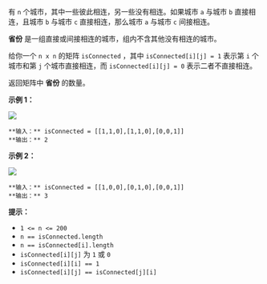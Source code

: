 有 `n` 个城市，其中一些彼此相连，另一些没有相连。如果城市 `a` 与城市 `b` 直接相连，且城市 `b` 与城市 `c` 直接相连，那么城市 `a`
与城市 `c` 间接相连。

**省份** 是一组直接或间接相连的城市，组内不含其他没有相连的城市。

给你一个 `n x n` 的矩阵 `isConnected` ，其中 `isConnected[i][j] = 1` 表示第 `i` 个城市和第 `j`
个城市直接相连，而 `isConnected[i][j] = 0` 表示二者不直接相连。

返回矩阵中 **省份** 的数量。

**示例 1：**

![](https://assets.leetcode.com/uploads/2020/12/24/graph1.jpg)

    
    
    **输入：** isConnected = [[1,1,0],[1,1,0],[0,0,1]]
    **输出：** 2
    

**示例 2：**

![](https://assets.leetcode.com/uploads/2020/12/24/graph2.jpg)

    
    
    **输入：** isConnected = [[1,0,0],[0,1,0],[0,0,1]]
    **输出：** 3
    

**提示：**

  * `1 <= n <= 200`
  * `n == isConnected.length`
  * `n == isConnected[i].length`
  * `isConnected[i][j]` 为 `1` 或 `0`
  * `isConnected[i][i] == 1`
  * `isConnected[i][j] == isConnected[j][i]`

